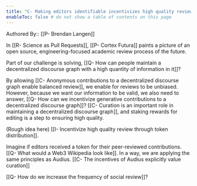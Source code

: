 ```yaml
---
title: "C- Making editors identifiable incentivizes high quality reviews"
enableToc: false # do not show a table of contents on this page
---
```

Authored By:: [[P- Brendan Langen]]

In [[R- Science as Pull Requests]], [[P- Cortex Futura]] paints a picture of an open source, engineering-focused academic review process of the future. 

Part of our challenge is solving, [[Q- How can people maintain a decentralized discourse graph with a high quantity of information in it]]? 

By allowing [[C- Anonymous contributions to a decentralized discourse graph enable balanced review]], we enable for reviews to be unbiased. However, because we want our information to be valid, we also need to answer, [[Q- How can we incentivize generative contributions to a decentralized discourse graph]]? [[C- Curation is an important role in maintaining a decentralized discourse graph]], and staking rewards for editing is a step to ensuring high quality. 

(Rough idea here) [[I- Incentivize high quality review through token distribution]].

Imagine if editors received a token for their peer-reviewed contributions. [[Q- What would a Web3 Wikipedia look like]]. In a way, we are applying the same principles as Audius. [[C- The incentives of Audius explicitly value curation]]

[[Q- How do we increase the frequency of social review]]? 